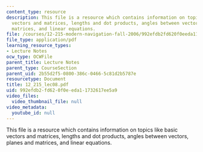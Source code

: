 ```yaml
---
content_type: resource
description: This file is a resource which contains information on topics like basic
  vectors and matrices, lengths and dot products, angles between vectors, planes and
  matrices, and linear equations.
file: /courses/12-215-modern-navigation-fall-2006/992efdb2fd620f0eeda11732617ee5a9_12_215_lec08.pdf
file_type: application/pdf
learning_resource_types:
- Lecture Notes
ocw_type: OCWFile
parent_title: Lecture Notes
parent_type: CourseSection
parent_uid: 2b55d2f5-0800-386c-0466-5c81d2b5787e
resourcetype: Document
title: 12_215_lec08.pdf
uid: 992efdb2-fd62-0f0e-eda1-1732617ee5a9
video_files:
  video_thumbnail_file: null
video_metadata:
  youtube_id: null
---
```

This file is a resource which contains information on topics like basic vectors and matrices, lengths and dot products, angles between vectors, planes and matrices, and linear equations.

